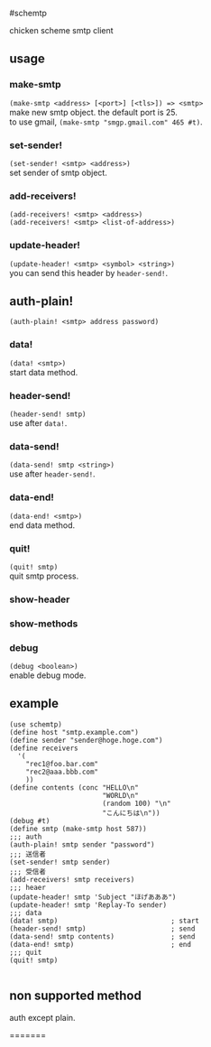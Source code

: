 #schemtp

chicken scheme smtp client

## usage

### make-smtp

`(make-smtp <address> [<port>] [<tls>]) => <smtp>`   
make new smtp object. the default port is 25.  
to use gmail, `(make-smtp "smgp.gmail.com" 465 #t)`.  

### set-sender!
`(set-sender! <smtp> <address>)`  
set sender of smtp object.

### add-receivers!
`(add-receivers! <smtp> <address>)`  
`(add-receivers! <smtp> <list-of-address>)`  

### update-header!
`(update-header! <smtp> <symbol> <string>)`  
you can send this header by `header-send!`.

## auth-plain!
`(auth-plain! <smtp> address password)`  

### data!
`(data! <smtp>)`  
start data method. 

### header-send!
`(header-send! smtp)`  
use after `data!`.

### data-send!
`(data-send! smtp <string>)`  
use after `header-send!`.

### data-end!
`(data-end! <smtp>)`  
end data method.

### quit!
`(quit! smtp)`  
quit smtp process.

### show-header

### show-methods

### debug
`(debug <boolean>)`  
enable debug mode.

## example

~~~~~{.scheme}
(use schemtp)
(define host "smtp.example.com")
(define sender "sender@hoge.hoge.com")
(define receivers
  '(
    "rec1@foo.bar.com"
    "rec2@aaa.bbb.com"
    ))
(define contents (conc "HELLO\n"
                       "WORLD\n"
                       (random 100) "\n"
                       "こんにちは\n"))
(debug #t)
(define smtp (make-smtp host 587))
;;; auth
(auth-plain! smtp sender "password")
;;; 送信者
(set-sender! smtp sender)
;;; 受信者
(add-receivers! smtp receivers)
;;; heaer
(update-header! smtp 'Subject "ほげあああ")
(update-header! smtp 'Replay-To sender)
;;; data
(data! smtp)                            ; start
(header-send! smtp)                     ; send
(data-send! smtp contents)              ; send
(data-end! smtp)                        ; end
;;; quit
(quit! smtp)


~~~~~

## non supported method
auth except plain.

=======
